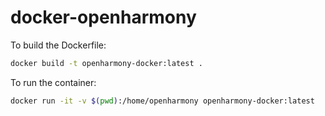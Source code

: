# docker-openharmony

To build the Dockerfile:

```bash
docker build -t openharmony-docker:latest .
```

To run the container:

```bash
docker run -it -v $(pwd):/home/openharmony openharmony-docker:latest
```
```

